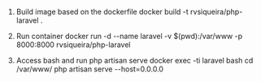 1. Build image based on the dockerfile
docker build -t rvsiqueira/php-laravel .

2. Run container
docker run -d --name laravel -v $(pwd):/var/www -p 8000:8000 rvsiqueira/php-laravel

3. Access bash and run php artisan serve
docker exec -ti laravel bash
cd /var/www/
php artisan serve --host=0.0.0.0